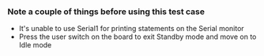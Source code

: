 ### Note a couple of things before using this test case
- It's unable to use Serial1 for printing statements on the Serial monitor
- Press the user switch on the board to exit Standby mode and move on to Idle mode